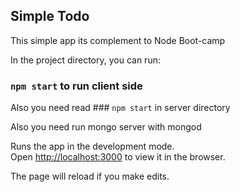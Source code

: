 ## Simple Todo  

This simple app its complement to Node Boot-camp 

In the project directory, you can run: 

### `npm start` to run client side

Also you need read ### `npm start`  in server directory

Also you need run mongo server with mongod


Runs the app in the development mode.<br>
Open [http://localhost:3000](http://localhost:3000) to view it in the browser.

The page will reload if you make edits.<br>